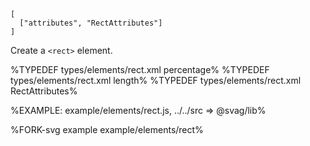 
```### rect => string
[
  ["attributes", "RectAttributes"]
]
```

Create a `<rect>` element.

%TYPEDEF types/elements/rect.xml percentage%
%TYPEDEF types/elements/rect.xml length%
%TYPEDEF types/elements/rect.xml RectAttributes%

%EXAMPLE: example/elements/rect.js, ../../src => @svag/lib%

%FORK-svg example example/elements/rect%
